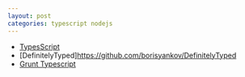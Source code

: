```yaml
---
layout: post
categories: typescript nodejs
---
```


* [TypesScript](http://www.typescriptlang.org/)
* [DefinitelyTyped]https://github.com/borisyankov/DefinitelyTyped
* [Grunt Typescript](https://github.com/k-maru/grunt-typescript)
